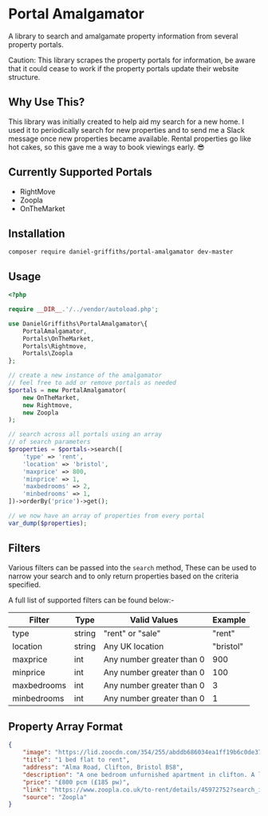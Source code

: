 # Portal Amalgamator

A library to search and amalgamate property information from several property portals. 

Caution: This library scrapes the property portals for information, be aware that it could cease to work if the property portals update their website structure.

## Why Use This?

This library was initially created to help aid my search for a new home. I used it to periodically search for new properties and to send me a 
Slack message once new properties became available. Rental properties go like hot cakes, so this gave me a way to book viewings early. 😎 

## Currently Supported Portals

- RightMove
- Zoopla
- OnTheMarket

## Installation

```
composer require daniel-griffiths/portal-amalgamator dev-master
```

## Usage

```PHP
<?php

require __DIR__.'/../vendor/autoload.php';

use DanielGriffiths\PortalAmalgamator\{
	PortalAmalgamator,
	Portals\OnTheMarket,
	Portals\Rightmove,
	Portals\Zoopla
};

// create a new instance of the amalgamator
// feel free to add or remove portals as needed
$portals = new PortalAmalgamator(
    new OnTheMarket,
    new Rightmove,
    new Zoopla
);

// search across all portals using an array 
// of search parameters
$properties = $portals->search([
	'type' => 'rent',
	'location' => 'bristol',
	'maxprice' => 800,
	'minprice' => 1,
	'maxbedrooms' => 2,
	'minbedrooms' => 1,
])->orderBy('price')->get();

// we now have an array of properties from every portal
var_dump($properties);
```
## Filters

Various filters can be passed into the `search` method, These can be used to narrow your search
and to only return properties based on the criteria specified.

A full list of supported filters can be found below:-

| Filter      | Type   | Valid Values                     | Example   |
|-------------|--------|----------------------------------|-----------|
| type        | string | "rent" or "sale"                 | "rent"    |
| location    | string | Any UK location                  | "bristol" |
| maxprice    | int    | Any number greater than 0        | 900 	  |
| minprice    | int    | Any number greater than 0        | 100       |
| maxbedrooms | int    | Any number greater than 0        | 3         | 
| minbedrooms | int    | Any number greater than 0        | 1         | 

## Property Array Format



```JSON
{
	"image": "https://lid.zoocdn.com/354/255/abddb686034ea1ff19b6c0de370b8362520a88c2.jpg",
	"title": "1 bed flat to rent",
	"address": "Alma Road, Clifton, Bristol BS8",
	"description": "A one bedroom unfurnished apartment in clifton. A lovely light first floor flat with a large lounge and dining room area. Double bedroom. Separate kitchen with fridge/freezer, cooker and washing machine supplied. Bathroom with shower. Large storage ...",
	"price": "£800 pcm (£185 pw)",
	"link": "https://www.zoopla.co.uk/to-rent/details/45972752?search_identifier=cca03c7417fcf5ebf0b2af63779d4678",
	"source": "Zoopla"
}
```
